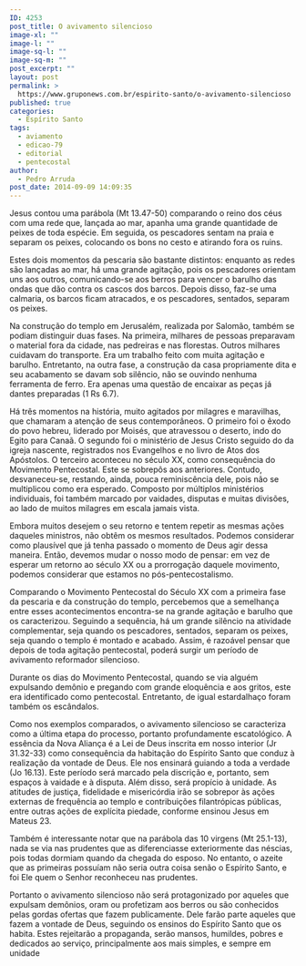 ```yaml
---
ID: 4253
post_title: O avivamento silencioso
image-xl: ""
image-l: ""
image-sq-l: ""
image-sq-m: ""
post_excerpt: ""
layout: post
permalink: >
  https://www.gruponews.com.br/espirito-santo/o-avivamento-silencioso
published: true
categories:
  - Espírito Santo
tags:
  - aviamento
  - edicao-79
  - editorial
  - pentecostal
author:
  - Pedro Arruda
post_date: 2014-09-09 14:09:35
---
```

Jesus contou uma parábola (Mt 13.47-50) comparando o reino dos céus com uma rede que, lançada ao mar, apanha uma grande quantidade de peixes de toda espécie. Em seguida, os pescadores sentam na praia e separam os peixes, colocando os bons no cesto e atirando fora os ruins.

Estes dois momentos da pescaria são bastante distintos: enquanto as redes são lançadas ao mar, há uma grande agitação, pois os pescadores orientam uns aos outros, comunicando-se aos berros para vencer o barulho das ondas que dão contra os cascos dos barcos. Depois disso, faz-se uma calmaria, os barcos ficam atracados, e os pescadores, sentados, separam os peixes.

Na construção do templo em Jerusalém, realizada por Salomão, também se podiam distinguir duas fases. Na primeira, milhares de pessoas preparavam o material fora da cidade, nas pedreiras e nas florestas. Outros milhares cuidavam do transporte. Era um trabalho feito com muita agitação e barulho. Entretanto, na outra fase, a construção da casa propriamente dita e seu acabamento se davam sob silêncio, não se ouvindo nenhuma ferramenta de ferro. Era apenas uma questão de encaixar as peças já dantes preparadas (1 Rs 6.7).

Há três momentos na história, muito agitados por milagres e maravilhas, que chamaram a atenção de seus contemporâneos. O primeiro foi o êxodo do povo hebreu, liderado por Moisés, que atravessou o deserto, indo do Egito para Canaã. O segundo foi o ministério de Jesus Cristo seguido do da igreja nascente, registrados nos Evangelhos e no livro de Atos dos Apóstolos. O terceiro aconteceu no século XX, como consequência do Movimento Pentecostal. Este se sobrepôs aos anteriores. Contudo, desvaneceu-se, restando, ainda, pouca reminiscência dele, pois não se multiplicou como era esperado. Composto por múltiplos ministérios individuais, foi também marcado por vaidades, disputas e muitas divisões, ao lado de muitos milagres em escala jamais vista.

Embora muitos desejem o seu retorno e tentem repetir as mesmas ações daqueles ministros, não obtêm os mesmos resultados. Podemos considerar como plausível que já tenha passado o momento de Deus agir dessa maneira. Então, devemos mudar o nosso modo de pensar: em vez de esperar um retorno ao século XX ou a prorrogação daquele movimento, podemos considerar que estamos no pós-pentecostalismo.

Comparando o Movimento Pentecostal do Século XX com a primeira fase da pescaria e da construção do templo, percebemos que a semelhança entre esses acontecimentos encontra-se na grande agitação e barulho que os caracterizou. Seguindo a sequência, há um grande silêncio na atividade complementar, seja quando os pescadores, sentados, separam os peixes, seja quando o templo é montado e acabado. Assim, é razoável pensar que depois de toda agitação pentecostal, poderá surgir um período de avivamento reformador silencioso.

Durante os dias do Movimento Pentecostal, quando se via alguém expulsando demônio e pregando com grande eloquência e aos gritos, este era identificado como pentecostal. Entretanto, de igual estardalhaço foram também os escândalos.

Como nos exemplos comparados, o avivamento silencioso se caracteriza como a última etapa do processo, portanto profundamente escatológico. A essência da Nova Aliança é a Lei de Deus inscrita em nosso interior (Jr 31.32-33) como consequência da habitação do Espírito Santo que conduz à realização da vontade de Deus. Ele nos ensinará guiando a toda a verdade (Jo 16.13). Este período será marcado pela discrição e, portanto, sem espaços à vaidade e à disputa. Além disso, será propício à unidade. As atitudes de justiça, fidelidade e misericórdia irão se sobrepor às ações externas de frequência ao templo e contribuições filantrópicas públicas, entre outras ações de explícita piedade, conforme ensinou Jesus em Mateus 23.

Também é interessante notar que na parábola das 10 virgens (Mt 25.1-13), nada se via nas prudentes que as diferenciasse exteriormente das néscias, pois todas dormiam quando da chegada do esposo. No entanto, o azeite que as primeiras possuíam não seria outra coisa senão o Espírito Santo, e foi Ele quem o Senhor reconheceu nas prudentes.

Portanto o avivamento silencioso não será protagonizado por aqueles que expulsam demônios, oram ou profetizam aos berros ou são conhecidos pelas gordas ofertas que fazem publicamente. Dele farão parte aqueles que fazem a vontade de Deus, seguindo os ensinos do Espírito Santo que os habita. Estes rejeitarão a propaganda, serão mansos, humildes, pobres e dedicados ao serviço, principalmente aos mais simples, e sempre em unidade
